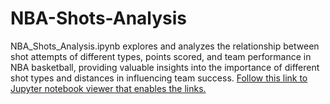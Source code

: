 # NBA-Shots-Analysis
NBA_Shots_Analysis.ipynb explores and analyzes the relationship between shot attempts of different types, points scored, and team performance in NBA basketball, providing valuable insights into the importance of different shot types and distances in influencing team success. [Follow this link to Jupyter notebook viewer that enables the links.](https://nbviewer.org/github/Cory-DeDell/NBA_Shots_Analysis/blob/main/NBA%20Shots%20Analysis.ipynb)
